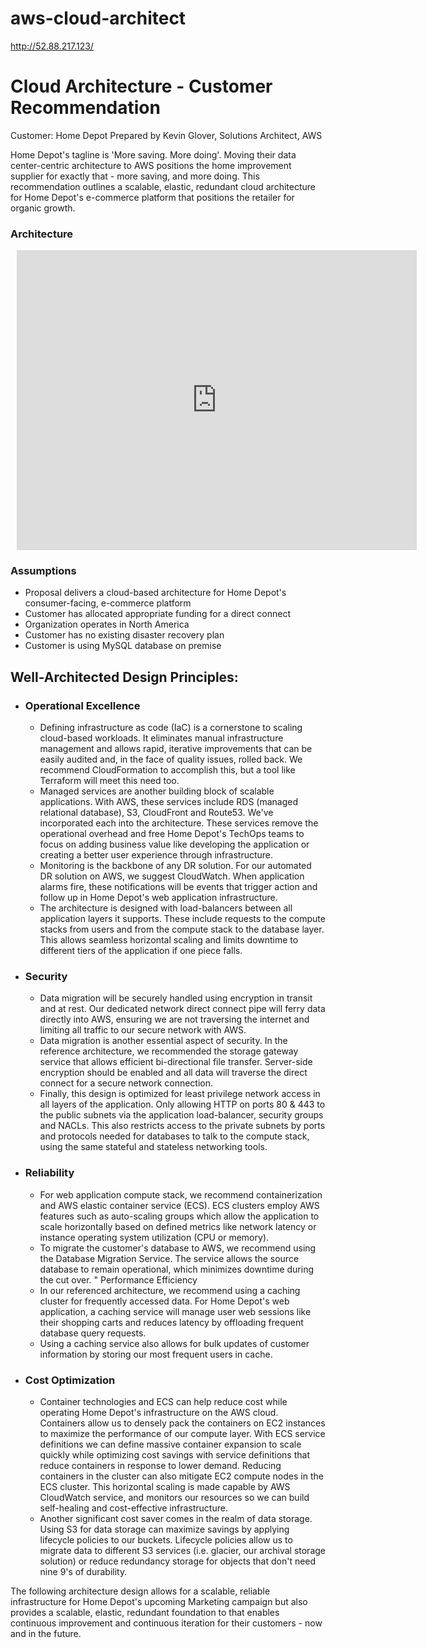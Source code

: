 # aws-cloud-architect

http://52.88.217.123/


# Cloud Architecture - Customer Recommendation

Customer: Home Depot
Prepared by Kevin Glover, Solutions Architect, AWS

Home Depot's tagline is 'More saving. More doing'. Moving their data center-centric architecture to AWS positions the home improvement supplier for exactly that - more saving, and more doing. This recommendation outlines a scalable, elastic, redundant cloud architecture for Home Depot's e-commerce platform that positions the retailer for organic growth.

### Architecture

<div style="width: 640px; height: 480px; margin: 10px; position: relative;">
    <iframe allowfullscreen frameborder="0" style="width:640px; height:480px"src="https://www.lucidchart.com/documents/embeddedchart/6914de09-096b-4b26-b7aa-f9c5eecb72f4" id="Fjk52bMRbHal">
    </iframe>
</div>

### Assumptions
- Proposal delivers a cloud-based architecture for Home Depot's consumer-facing, e-commerce platform
- Customer has allocated appropriate funding for a direct connect
- Organization operates in North America
- Customer has no existing disaster recovery plan
- Customer is using MySQL database on premise

## Well-Architected Design Principles:
- ### Operational Excellence
    - Defining infrastructure as code (IaC) is a cornerstone to scaling cloud-based workloads. It eliminates manual infrastructure management and allows rapid, iterative improvements that can be easily audited and, in the face of quality issues, rolled back. We recommend CloudFormation to accomplish this, but a tool like Terraform will meet this need too.
     - Managed services are another building block of scalable applications. With AWS, these services include RDS (managed relational database), S3, CloudFront and Route53. We've incorporated each into the architecture. These services remove the operational overhead and free Home Depot's TechOps teams to focus on adding business value like developing the application or creating a better user experience through infrastructure.
     - Monitoring is the backbone of any DR solution. For our automated DR solution on AWS, we suggest CloudWatch. When application alarms fire, these notifications will be events that trigger action and follow up in Home Depot's web application infrastructure.
     - The architecture is designed with load-balancers between all application layers it supports. These include requests to the compute stacks from users and from the compute stack to the database layer. This allows seamless horizontal scaling and limits downtime to different tiers of the application if one piece falls.
- ### Security
     - Data migration will be securely handled using encryption in transit and at rest. Our dedicated network direct connect pipe will ferry data directly into AWS, ensuring we are not traversing the internet and limiting all traffic to our secure network with AWS.
     - Data migration is another essential aspect of security. In the reference architecture, we recommended the storage gateway service that allows efficient bi-directional file transfer. Server-side encryption should be enabled and all data will traverse the direct connect for a secure network connection.
     - Finally, this design is optimized for least privilege network access in all layers of the application. Only allowing HTTP on ports 80 & 443 to the public subnets via the application load-balancer, security groups and NACLs. This also restricts access to the private subnets by ports and protocols needed for databases to talk to the compute stack, using the same stateful and stateless networking tools.
- ### Reliability
     - For web application compute stack, we recommend containerization and AWS elastic container service (ECS). ECS clusters employ AWS features such as auto-scaling groups which allow the application to scale horizontally based on defined metrics like network latency or instance operating system utilization (CPU or memory).
     - To migrate the customer's database to AWS, we recommend using the Database Migration Service. The service allows the source database to remain operational, which minimizes downtime during the cut over.
"	Performance Efficiency
     - In our referenced architecture, we recommend using a caching cluster for frequently accessed data. For Home Depot's web application, a caching service will manage user web sessions like their shopping carts and reduces latency by offloading frequent database query requests.
     - Using a caching service also allows for bulk updates of customer information by storing our most frequent users in cache.
- ### Cost Optimization
     - Container technologies and ECS can help reduce cost while operating Home Depot's infrastructure on the AWS cloud. Containers allow us to densely pack the containers on EC2 instances to maximize the performance of our compute layer. With ECS service definitions we can define massive container expansion to scale quickly while optimizing cost savings with service definitions that reduce containers in response to lower demand. Reducing containers in the cluster can also mitigate EC2 compute nodes in the ECS cluster. This horizontal scaling is made capable by AWS CloudWatch service, and monitors our resources so we can build self-healing and cost-effective infrastructure.
    - Another significant cost saver comes in the realm of data storage. Using S3 for data storage can maximize savings by applying lifecycle policies to our buckets. Lifecycle policies allow us to migrate data to different S3 services (i.e. glacier, our archival storage solution) or reduce redundancy storage for objects that don't need nine 9's of durability.

The following architecture design allows for a scalable, reliable infrastructure for Home Depot's upcoming Marketing campaign but also provides a scalable, elastic, redundant foundation to that enables continuous improvement and continuous iteration for their customers - now and in the future.

